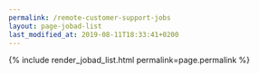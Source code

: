 ```yaml
---
permalink: /remote-customer-support-jobs
layout: page-jobad-list
last_modified_at: 2019-08-11T18:33:41+0200
---
```

{% include render_jobad_list.html permalink=page.permalink %}
